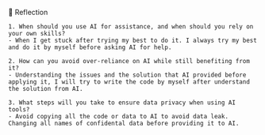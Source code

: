 📝 Reflection

    1. When should you use AI for assistance, and when should you rely on your own skills?
    - When I get stuck after trying my best to do it. I always try my best and do it by myself before asking AI for help.

    2. How can you avoid over-reliance on AI while still benefiting from it?
    - Understanding the issues and the solution that AI provided before applying it, I will try to write the code by myself after understand the solution from AI.

    3. What steps will you take to ensure data privacy when using AI tools?
    - Avoid copying all the code or data to AI to avoid data leak. Changing all names of confidental data before providing it to AI.